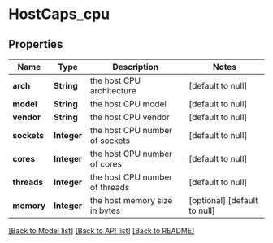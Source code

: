 # HostCaps_cpu
## Properties

| Name | Type | Description | Notes |
|------------ | ------------- | ------------- | -------------|
| **arch** | **String** | the host CPU architecture | [default to null] |
| **model** | **String** | the host CPU model | [default to null] |
| **vendor** | **String** | the host CPU vendor | [default to null] |
| **sockets** | **Integer** | the host CPU number of sockets | [default to null] |
| **cores** | **Integer** | the host CPU number of cores | [default to null] |
| **threads** | **Integer** | the host CPU number of threads | [default to null] |
| **memory** | **Integer** | the host memory size in bytes | [optional] [default to null] |

[[Back to Model list]](../README.md#documentation-for-models) [[Back to API list]](../README.md#documentation-for-api-endpoints) [[Back to README]](../README.md)

